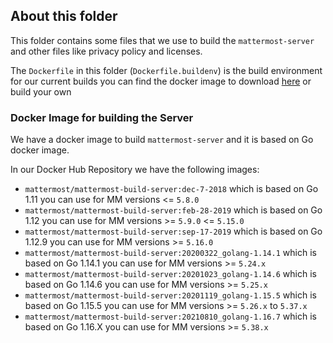 ## About this folder

This folder contains some files that we use to build the `mattermost-server` and other files like privacy policy and licenses.

The `Dockerfile` in this folder (`Dockerfile.buildenv`) is the build environment for our current builds you can find the docker image to download [here](https://hub.docker.com/r/mattermost/mattermost-build-server/tags/) or build your own



### Docker Image for building the Server

We have a docker image to build `mattermost-server` and it is based on Go docker image.

In our Docker Hub Repository we have the following images:

- `mattermost/mattermost-build-server:dec-7-2018` which is based on Go 1.11 you can use for MM versions <= `5.8.0`
- `mattermost/mattermost-build-server:feb-28-2019` which is based on Go 1.12 you can use for MM versions >= `5.9.0` <= `5.15.0`
- `mattermost/mattermost-build-server:sep-17-2019` which is based on Go 1.12.9 you can use for MM versions >= `5.16.0`
- `mattermost/mattermost-build-server:20200322_golang-1.14.1` which is based on Go 1.14.1 you can use for MM versions >= `5.24.x`
- `mattermost/mattermost-build-server:20201023_golang-1.14.6` which is based on Go 1.14.6 you can use for MM versions >= `5.25.x`
- `mattermost/mattermost-build-server:20201119_golang-1.15.5` which is based on Go 1.15.5 you can use for MM versions >= `5.26.x` to `5.37.x`
- `mattermost/mattermost-build-server:20210810_golang-1.16.7` which is based on Go 1.16.X you can use for MM versions >= `5.38.x`
